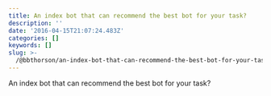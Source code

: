 ```yaml
---
title: An index bot that can recommend the best bot for your task?
description: ''
date: '2016-04-15T21:07:24.483Z'
categories: []
keywords: []
slug: >-
  /@bbthorson/an-index-bot-that-can-recommend-the-best-bot-for-your-task-6364a713c9b7
---
```


An index bot that can recommend the best bot for your task?